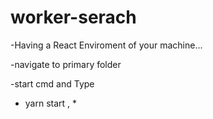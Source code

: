 # worker-serach

-Having a React Enviroment of your machine...

-navigate to primary folder

-start cmd and Type

* yarn start , *